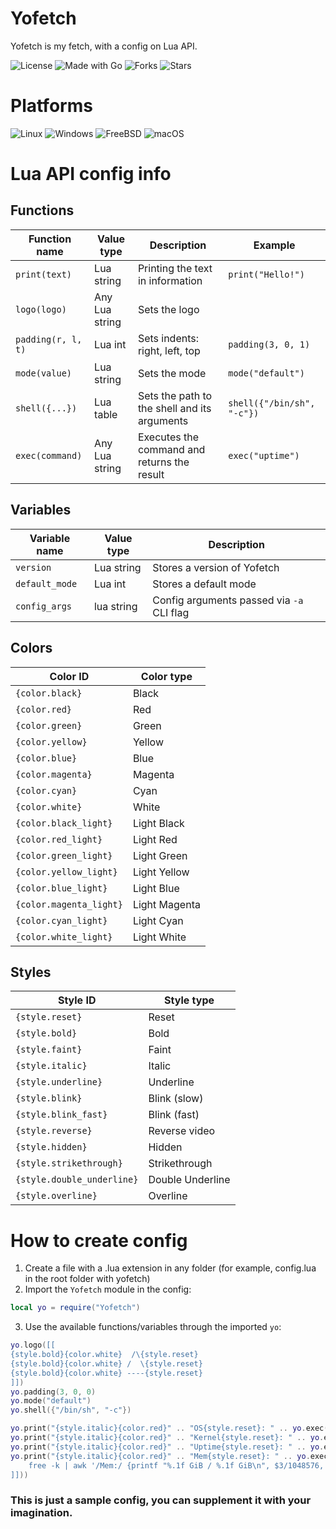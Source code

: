 # Yofetch
Yofetch is my fetch, with a config on Lua API.

![License](https://img.shields.io/github/license/TheMomer/yofetch?style=for-the-badge)
![Made with Go](https://img.shields.io/badge/Made%20with-Go-blue?style=for-the-badge&logo=go)
![Forks](https://img.shields.io/github/forks/TheMomer/yofetch?style=for-the-badge)
![Stars](https://img.shields.io/github/stars/TheMomer/yofetch?style=for-the-badge)

# Platforms

![Linux](https://img.shields.io/badge/Linux-grey?style=for-the-badge&logo=linux)
![Windows](https://custom-icon-badges.demolab.com/badge/Windows%2010-0033a6.svg?logo=windows10&logoColor=white&style=for-the-badge)
![FreeBSD](https://img.shields.io/badge/FreeBSD-orange?style=for-the-badge&logo=freebsd)
![macOS](https://img.shields.io/badge/macOS-black?style=for-the-badge&logo=apple)

# Lua API config info

## Functions
| Function name       | Value type           | Description                                  | Example                    |
|---------------------|----------------------|----------------------------------------------|----------------------------|
| `print(text)`       | Lua string           | Printing the text in information             | `print("Hello!")`          |
| `logo(logo)`        | Any Lua string       | Sets the logo                                |                            |
| `padding(r, l, t)`  | Lua int              | Sets indents: right, left, top               | `padding(3, 0, 1)`         |
| `mode(value)`       | Lua string           | Sets the mode                                | `mode("default")`          | 
| `shell({...})`      | Lua table            | Sets the path to the shell and its arguments | `shell({"/bin/sh", "-c"})` |
| `exec(command)`     | Any Lua string       | Executes the command and returns the result  | `exec("uptime")`           |

## Variables
| Variable name        | Value type       | Description                               |
|----------------------|------------------|-------------------------------------------|
| `version`            | Lua string       | Stores a version of Yofetch               |
| `default_mode`       | Lua int          | Stores a default mode                     |
| `config_args`        | lua string       | Config arguments passed via `-a` CLI flag |

## Colors
| Color ID                | Color type     |
|-------------------------|----------------|
| `{color.black}`         | Black          |
| `{color.red}`           | Red            |
| `{color.green}`         | Green          |
| `{color.yellow}`        | Yellow         |
| `{color.blue}`          | Blue           |
| `{color.magenta}`       | Magenta        |
| `{color.cyan}`          | Cyan           |
| `{color.white}`         | White          |
| `{color.black_light}`   | Light Black    |
| `{color.red_light}`     | Light Red      |
| `{color.green_light}`   | Light Green    |
| `{color.yellow_light}`  | Light Yellow   |
| `{color.blue_light}`    | Light Blue     |
| `{color.magenta_light}` | Light Magenta  |
| `{color.cyan_light}`    | Light Cyan     |
| `{color.white_light}`   | Light White    |

## Styles
| Style ID                   | Style type         |
|----------------------------|--------------------|
| `{style.reset}`            | Reset              |
| `{style.bold}`             | Bold               |
| `{style.faint}`            | Faint              |
| `{style.italic}`           | Italic             |
| `{style.underline}`        | Underline          |
| `{style.blink}`            | Blink (slow)       |
| `{style.blink_fast}`       | Blink (fast)       |
| `{style.reverse}`          | Reverse video      |
| `{style.hidden}`           | Hidden             |
| `{style.strikethrough}`    | Strikethrough      |
| `{style.double_underline}` | Double Underline   |
| `{style.overline}`         | Overline           |


# How to create config
1) Create a file with a .lua extension in any folder (for example, config.lua in the root folder with yofetch)
2) Import the `Yofetch` module in the config:
```lua
local yo = require("Yofetch")
```
3) Use the available functions/variables through the imported `yo`:
```lua
yo.logo([[
{style.bold}{color.white}  /\{style.reset}
{style.bold}{color.white} /  \{style.reset}
{style.bold}{color.white} ----{style.reset}
]])
yo.padding(3, 0, 0)
yo.mode("default")
yo.shell({"/bin/sh", "-c"})

yo.print("{style.italic}{color.red}" .. "OS{style.reset}: " .. yo.exec(". /etc/os-release; echo $PRETTY_NAME $(uname -m)"))
yo.print("{style.italic}{color.red}" .. "Kernel{style.reset}: " .. yo.exec("echo $(uname -r)"))
yo.print("{style.italic}{color.red}" .. "Uptime{style.reset}: " .. yo.exec("echo $(uptime -p | sed 's/^up //')"))
yo.print("{style.italic}{color.red}" .. "Mem{style.reset}: " .. yo.exec([[
    free -k | awk '/Mem:/ {printf "%.1f GiB / %.1f GiB\n", $3/1048576, $2/1048576}'
]]))
```

### This is just a sample config, you can supplement it with your imagination.
